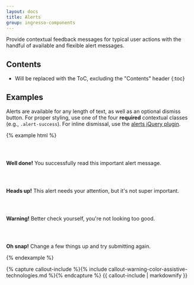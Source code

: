 ```yaml
---
layout: docs
title: Alerts
group: ingresso-components
---
```


Provide contextual feedback messages for typical user actions with the handful of available and flexible alert messages.

## Contents

* Will be replaced with the ToC, excluding the "Contents" header
{:toc}

## Examples

Alerts are available for any length of text, as well as an optional dismiss button. For proper styling, use one of the four **required** contextual classes (e.g., `.alert-success`). For inline dismissal, use the [alerts jQuery plugin](#dismissing).

{% example html %}
<div class="alert alert-success" role="alert">
  <svg class="svg-icon" width="30" height="30">
    <use xmlns:xlink="http://www.w3.org/1999/xlink" xlink:href="#icon-check"></use>
  </svg>
  <p><strong>Well done!</strong> You successfully read this important alert message.</p>
</div>
<div class="alert alert-info" role="alert">
  <svg class="svg-icon" width="30" height="30">
    <use xmlns:xlink="http://www.w3.org/1999/xlink" xlink:href="#icon-tips"></use>
  </svg>
  <p><strong>Heads up!</strong> This alert needs your attention, but it's not super important.</p>
</div>
<div class="alert alert-warning" role="alert">
  <svg class="svg-icon" width="30" height="30">
    <use xmlns:xlink="http://www.w3.org/1999/xlink" xlink:href="#icon-alert"></use>
  </svg>
  <p><strong>Warning!</strong> Better check yourself, you're not looking too good.</p>
</div>
<div class="alert alert-danger" role="alert">
  <svg class="svg-icon" width="30" height="30">
    <use xmlns:xlink="http://www.w3.org/1999/xlink" xlink:href="#icon-error"></use>
  </svg>
  <p><strong>Oh snap!</strong> Change a few things up and try submitting again.</p>
</div>
{% endexample %}

{% capture callout-include %}{% include callout-warning-color-assistive-technologies.md %}{% endcapture %}
{{ callout-include | markdownify }}
